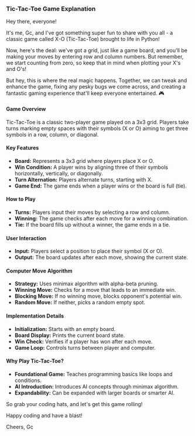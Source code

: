 
### Tic-Tac-Toe Game Explanation

Hey there, everyone!

It's me, Gc, and I've got something super fun to share with you all - a classic game called X-O (Tic-Tac-Toe) brought to life in Python!

Now, here's the deal: we've got a grid, just like a game board, and you'll be making your moves by entering row and column numbers. But remember, we start counting from zero, so keep that in mind when plotting your X's and O's!

But hey, this is where the real magic happens. Together, we can tweak and enhance the game, fixing any pesky bugs we come across, and creating a fantastic gaming experience that'll keep everyone entertained. 🎮

#### Game Overview

Tic-Tac-Toe is a classic two-player game played on a 3x3 grid. Players take turns marking empty spaces with their symbols (X or O) aiming to get three symbols in a row, column, or diagonal.

#### Key Features

- **Board:** Represents a 3x3 grid where players place X or O.
- **Win Condition:** A player wins by aligning three of their symbols horizontally, vertically, or diagonally.
- **Turn Alternation:** Players alternate turns, starting with X.
- **Game End:** The game ends when a player wins or the board is full (tie).

#### How to Play

- **Turns:** Players input their moves by selecting a row and column.
- **Winning:** The game checks after each move for a winning combination.
- **Tie:** If the board fills up without a winner, the game ends in a tie.

#### User Interaction

- **Input:** Players select a position to place their symbol (X or O).
- **Output:** The board updates after each move, showing the current state.

#### Computer Move Algorithm

- **Strategy:** Uses minimax algorithm with alpha-beta pruning.
- **Winning Move:** Checks for a move that leads to an immediate win.
- **Blocking Move:** If no winning move, blocks opponent's potential win.
- **Random Move:** If neither, picks a random empty spot.

#### Implementation Details

- **Initialization:** Starts with an empty board.
- **Board Display:** Prints the current board state.
- **Win Check:** Verifies if a player has won after each move.
- **Game Loop:** Controls turns between player and computer.

#### Why Play Tic-Tac-Toe?

- **Foundational Game:** Teaches programming basics like loops and conditions.
- **AI Introduction:** Introduces AI concepts through minimax algorithm.
- **Expandability:** Can be expanded with larger boards or smarter AI.


So grab your coding hats, and let's get this game rolling!

Happy coding and have a blast!

Cheers,
Gc
